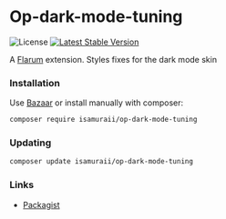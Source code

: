 # Op-dark-mode-tuning

![License](https://img.shields.io/badge/license-MIT-blue.svg) [![Latest Stable Version](https://img.shields.io/packagist/v/isamuraii/op-dark-mode-tuning.svg)](https://packagist.org/packages/isamuraii/op-dark-mode-tuning)

A [Flarum](http://flarum.org) extension. Styles fixes for the dark mode skin

### Installation

Use [Bazaar](https://discuss.flarum.org/d/5151-flagrow-bazaar-the-extension-marketplace) or install manually with composer:

```sh
composer require isamuraii/op-dark-mode-tuning
```

### Updating

```sh
composer update isamuraii/op-dark-mode-tuning
```

### Links

- [Packagist](https://packagist.org/packages/isamuraii/op-dark-mode-tuning)
